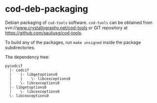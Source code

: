 cod-deb-packaging
=================

Debian packaging of ``cod-tools`` software. ``cod-tools`` can be obtained
from svn://www.crystallography.net/cod-tools or GIT repository at
https://github.com/sauliusg/cod-tools.

To build any of the packages, run ``make unsigned`` inside the package
subdirectories.

The dependency tree:
```
pycodcif
  |- codcif
  |    |- libgetoptions0
  |    |    \- libcexceptions0
  |    \- libcexceptions0
  |- libgetoptions0
  |    \- libcexceptions0
  \- libcexceptions0
```
